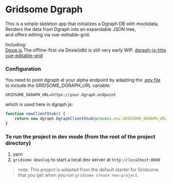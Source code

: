 # Gridsome Dgraph
 This is a simple skeleton app that initializes a Dgraph DB with mockdata, <br>
      Renders the data from Dgraph into an expandable JSON tree, <br>
      and offers editing via vue-editable-grid.

Including:  
[Dexie.js](https://github.com/dfahlander/Dexie.js) The offline-first via Dexie(idb) is still very early WIP.
[dgraph-js-http](https://github.com/dgraph-io/dgraph-js-http)  
[vue-editable-grid](https://github.com/eledwinn/vue-editable-grid)


### Configuration
You need to point dgraph at your alpha endpoint by adapting the [.env file](https://gridsome.org/docs/environment-variables/)  
to include the GRIDSOME_DGRAPH_URL variable:
```
GRIDSOME_DGRAPH_URL=https://your.dgraph.endpoint
```
which is used here in dgraph.js:
```js
function newClientStub() {
    return new dgraph.DgraphClientStub(process.env.GRIDSOME_DGRAPH_URL)
}
```

### To run the project in dev mode (from the root of the project directory)
1. yarn
2. `gridsome develop` to start a local dev server at `http://localhost:8080`

> note: This project is adapted from the default starter for Gridsome that you get when you run `gridsome create new-project`.
